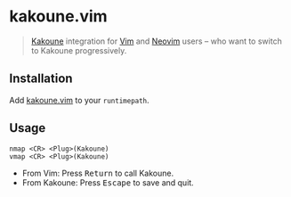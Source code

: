 # kakoune.vim

> [Kakoune] integration for [Vim] and [Neovim] users – who want to switch to Kakoune progressively.

## Installation

Add [kakoune.vim] to your `runtimepath`.

## Usage

``` vim
nmap <CR> <Plug>(Kakoune)
vmap <CR> <Plug>(Kakoune)
```

- From Vim: Press <kbd>Return</kbd> to call Kakoune.
- From Kakoune: Press <kbd>Escape</kbd> to save and quit.

[kakoune.vim]: https://github.com/alexherbo2/kakoune.vim
[Kakoune]: https://kakoune.org
[Vim]: https://vim.org
[Neovim]: https://neovim.io
